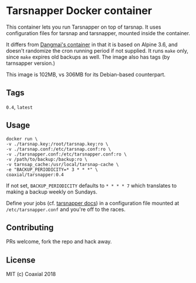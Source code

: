 # Tarsnapper Docker container

This container lets you run Tarsnapper on top of tarsnap. It uses configuration
files for tarsnap and tarsnapper, mounted inside the container.

It differs from [Dangmai's
container](https://github.com/dangmai/docker-tarsnapper) in that it is based
on Alpine 3.6, and doesn't randomize the cron running period if not supplied.
It runs `make` only, since `make` expires old backups as well. The image
also has tags (by tarnsapper version.)

This image is 102MB, vs 306MB for its Debian-based counterpart.

## Tags

`0.4`, `latest`

## Usage

```shell
docker run \
-v ./tarsnap.key:/root/tarsnap.key:ro \
-v ./tarsnap.conf:/etc/tarsnap.conf:ro \
-v ./tarsnapper.conf:/etc/tarsnapper.conf:ro \
-v /path/to/backup:/backup:ro \
-v tarnsap_cache:/usr/local/tarsnap-cache \
-e "BACKUP_PERIODICITY=* 3 * * *" \
coaxial/tarsnapper:0.4
```

If not set, `BACKUP_PERIODICITY` defaults to `* * * * 7` which translates to
making a backup weekly on Sundays.

Define your jobs (cf. [tarsnapper
docs](https://github.com/miracle2k/tarsnapper#using-a-configuration-file)) in a
configuration file mounted at `/etc/tarsnapper.conf` and you're off to the
races.

## Contributing

PRs welcome, fork the repo and hack away.

## License

MIT (c) Coaxial 2018
